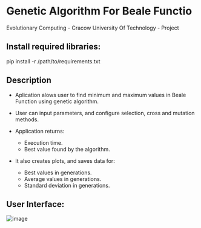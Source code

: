 # Genetic Algorithm For Beale Functio
Evolutionary Computing - Cracow University Of Technology - Project

## Install required libraries:

pip install -r /path/to/requirements.txt

## Description

* Aplication alows user to find minimum and maximum values in Beale Function using genetic algorithm.

* User can input parameters, and configure selection, cross and mutation methods.

* Application returns:
  *  Execution time.
  *  Best value found by the algorithm.

* It also creates plots, and saves data for:
  * Best values in generations.
  * Average values in generations.
  * Standard deviation in generations.

## User Interface:

![image](https://user-images.githubusercontent.com/65349462/202851275-79cff29a-6cbb-4479-8723-6cdeccf24698.png)
